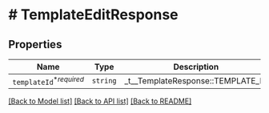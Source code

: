 # # TemplateEditResponse



## Properties

Name | Type | Description | Notes
------------ | ------------- | ------------- | -------------
| `templateId`<sup>*_required_</sup> | ```string``` |  _t__TemplateResponse::TEMPLATE_ID  |  |

[[Back to Model list]](../../README.md#models) [[Back to API list]](../../README.md#endpoints) [[Back to README]](../../README.md)
